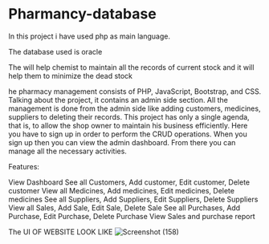 # Pharmancy-database
In this project i have used php as main language.

The database used is oracle

The will help chemist to maintain all the records of current stock and it will help them to minimize the dead stock

he pharmacy management consists of PHP, JavaScript, Bootstrap, and CSS. Talking about the project, it contains an admin side section. All the management is done from the admin side like adding customers, medicines, suppliers to deleting their records. This project has only a single agenda, that is, to allow the shop owner to maintain his business efficiently. Here you have to sign up in order to perform the CRUD operations. When you sign up then you can view the admin dashboard. From there you can manage all the necessary activities.

Features:

View Dashboard
See all Customers, Add customer, Edit customer, Delete customer
View all Medicines, Add medicines, Edit medicines, Delete medicines
See all Suppliers, Add Suppliers, Edit Suppliers, Delete Suppliers
View all Sales, Add Sale, Edit Sale, Delete Sale
See all Purchases, Add Purchase, Edit Purchase, Delete Purchase
View Sales and purchase report


 The UI OF WEBSITE LOOK LIKE 
![Screenshot (158)](https://github.com/Sahilhhh/Pharmancy-database/assets/109064806/45667aaf-50cc-4382-bde7-c4c06e1d2244)
